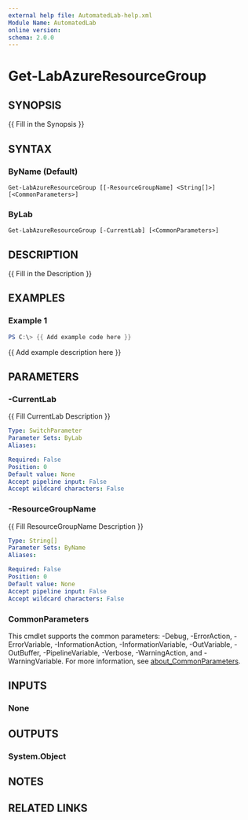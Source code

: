 ```yaml
---
external help file: AutomatedLab-help.xml
Module Name: AutomatedLab
online version:
schema: 2.0.0
---
```


# Get-LabAzureResourceGroup

## SYNOPSIS
{{ Fill in the Synopsis }}

## SYNTAX

### ByName (Default)
```
Get-LabAzureResourceGroup [[-ResourceGroupName] <String[]>] [<CommonParameters>]
```

### ByLab
```
Get-LabAzureResourceGroup [-CurrentLab] [<CommonParameters>]
```

## DESCRIPTION
{{ Fill in the Description }}

## EXAMPLES

### Example 1
```powershell
PS C:\> {{ Add example code here }}
```

{{ Add example description here }}

## PARAMETERS

### -CurrentLab
{{ Fill CurrentLab Description }}

```yaml
Type: SwitchParameter
Parameter Sets: ByLab
Aliases:

Required: False
Position: 0
Default value: None
Accept pipeline input: False
Accept wildcard characters: False
```

### -ResourceGroupName
{{ Fill ResourceGroupName Description }}

```yaml
Type: String[]
Parameter Sets: ByName
Aliases:

Required: False
Position: 0
Default value: None
Accept pipeline input: False
Accept wildcard characters: False
```

### CommonParameters
This cmdlet supports the common parameters: -Debug, -ErrorAction, -ErrorVariable, -InformationAction, -InformationVariable, -OutVariable, -OutBuffer, -PipelineVariable, -Verbose, -WarningAction, and -WarningVariable. For more information, see [about_CommonParameters](http://go.microsoft.com/fwlink/?LinkID=113216).

## INPUTS

### None

## OUTPUTS

### System.Object
## NOTES

## RELATED LINKS
